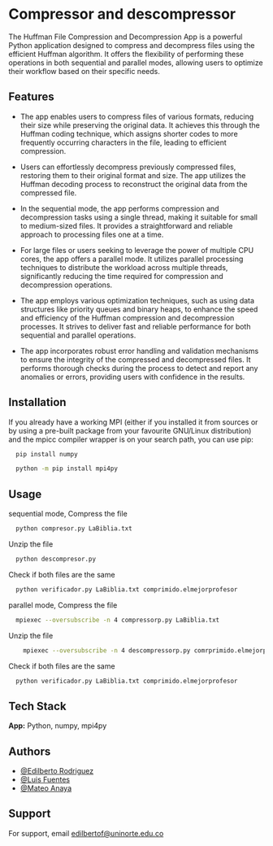 
# Compressor and descompressor

The Huffman File Compression and Decompression App is a powerful Python application designed to compress and decompress files using the efficient Huffman algorithm. It offers the flexibility of performing these operations in both sequential and parallel modes, allowing users to optimize their workflow based on their specific needs.


## Features

- The app enables users to compress files of various formats, reducing their size while preserving the original data. It achieves this through the Huffman coding technique, which assigns shorter codes to more frequently occurring characters in the file, leading to efficient compression.

- Users can effortlessly decompress previously compressed files, restoring them to their original format and size. The app utilizes the Huffman decoding process to reconstruct the original data from the compressed file.

- In the sequential mode, the app performs compression and decompression tasks using a single thread, making it suitable for small to medium-sized files. It provides a straightforward and reliable approach to processing files one at a time.

- For large files or users seeking to leverage the power of multiple CPU cores, the app offers a parallel mode. It utilizes parallel processing techniques to distribute the workload across multiple threads, significantly reducing the time required for compression and decompression operations.

- The app employs various optimization techniques, such as using data structures like priority queues and binary heaps, to enhance the speed and efficiency of the Huffman compression and decompression processes. It strives to deliver fast and reliable performance for both sequential and parallel operations.

- The app incorporates robust error handling and validation mechanisms to ensure the integrity of the compressed and decompressed files. It performs thorough checks during the process to detect and report any anomalies or errors, providing users with confidence in the results.



## Installation

If you already have a working MPI (either if you installed it from sources or by using a pre-built package from your favourite GNU/Linux distribution) and the mpicc compiler wrapper is on your search path, you can use pip:

```bash
  pip install numpy
```

```bash
  python -m pip install mpi4py
```
## Usage

sequential mode, Compress the file

```bash
  python compresor.py LaBiblia.txt
```
Unzip the file

```bash
  python descompresor.py
```
Check if both files are the same

```bash
  python verificador.py LaBiblia.txt comprimido.elmejorprofesor 
```
parallel mode, Compress the file

```bash
  mpiexec --oversubscribe -n 4 compressorp.py LaBiblia.txt
```


Unzip the file

```bash
    mpiexec --oversubscribe -n 4 descompressorp.py comrprimido.elmejorprofesor
```

Check if both files are the same

```bash
  python verificador.py LaBiblia.txt comprimido.elmejorprofesor 
```
## Tech Stack

**App:** Python, numpy, mpi4py

## Authors

- [@Edilberto Rodriguez](https://github.com/Edimar-star)
- [@Luis Fuentes](https://github.com/luisda190519)
- [@Mateo Anaya](https://github.com/MT1120)


## Support

For support, email edilbertof@uninorte.edu.co


